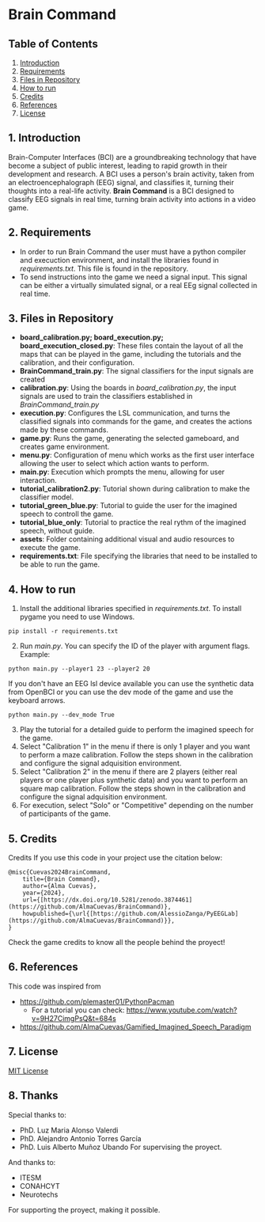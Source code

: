 # Brain Command
## Table of Contents
1. [Introduction](https://github.com/AlmaCuevas/BrainCommand/blob/main/README.md#1-introduction)
2. [Requirements](https://github.com/AlmaCuevas/BrainCommand#2-requirements)
3. [Files in Repository](https://github.com/AlmaCuevas/BrainCommand#3-files-in-repository)
4. [How to run](https://github.com/AlmaCuevas/BrainCommand#4-how-to-run)
5. [Credits](https://github.com/AlmaCuevas/BrainCommand#5-credits)
6. [References](https://github.com/AlmaCuevas/BrainCommand#6-references)
7. [License](https://github.com/AlmaCuevas/BrainCommand#7-license)
## 1. Introduction
Brain-Computer Interfaces (BCI) are a groundbreaking technology that have become a subject of public interest, leading to rapid growth in their development and research. A BCI uses a person's brain activity, taken from an electroencephalograph (EEG) signal, and classifies it, turning their thoughts into a real-life activity. **Brain Command** is a BCI designed to classify EEG signals in real time, turning brain activity into actions in a video game.
## 2. Requirements
* In order to run Brain Command the user must  have a python compiler and execuction environment, and install the libraries found in *requirements.txt*. This file is found in the repository. 
* To send instructions into the game we need a signal input. This signal can be either a virtually simulated signal, or a  real EEg signal collected in real time.
##  3. Files in Repository
* **board_calibration.py; board_execution.py; board_execution_closed.py**: These files contain the layout of all the maps that can be played in the game, including the tutorials and the calibration, and their configuration.
* **BrainCommand_train.py**: The signal classifiers for the input signals are created 
* **calibration.py**: Using the boards in *board_calibration.py*, the input signals are used to train the classifiers established in *BrainCommand_train.py* 
* **execution.py**: Configures the LSL communication, and turns the classified signals into commands for the game, and creates the actions made by these commands.
* **game.py**: Runs the game, generating the selected gameboard, and creates game environment.
* **menu.py**: Configuration of menu which works as the first user interface allowing the user to select which action wants to perform.
* **main.py**: Execution which prompts the menu, allowing for user interaction.
* **tutorial_calibration2.py**: Tutorial shown during calibration to make the classifier model.
* **tutorial_green_blue.py**: Tutorial to guide the user for the imagined speech to controll the game.
* **tutorial_blue_only**: Tutorial to practice the real rythm of the imagined speech, without guide.
* **assets**: Folder containing additional visual and audio resources to execute the game.
* **requirements.txt**: File specifying the libraries that need to be installed to be able to run the game.
## 4. How to run
1. Install the additional libraries specified in *requirements.txt*. To install pygame you need to use Windows.
```
pip install -r requirements.txt
```
2. Run *main.py*. You can specify the ID of the player with argument flags.
Example:
```
python main.py --player1 23 --player2 20
```
If you don't have an EEG lsl device available you can use the synthetic data from OpenBCI or you can use the dev mode of the game and use the keyboard arrows.
```
python main.py --dev_mode True
```
3. Play the tutorial for a detailed guide to perform the imagined speech for the game.
4. Select "Calibration 1" in the menu if there is only 1 player and you want to perform a maze calibration. Follow the steps shown in the calibration and configure the signal adquisition environment.
5. Select "Calibration 2" in the menu if there are 2 players (either real players or one player plus synthetic data) and you want to perform an square map calibration. Follow the steps shown in the calibration and configure the signal adquisition environment.
6. For execution, select "Solo" or "Competitive" depending on the number of participants of the game.
## 5. Credits
Credits
If you use this code in your project use the citation below:
```
@misc{Cuevas2024BrainCommand,
    title={Brain Command},
    author={Alma Cuevas},
    year={2024},
    url={[https://dx.doi.org/10.5281/zenodo.3874461](https://github.com/AlmaCuevas/BrainCommand)},
    howpublished={\url{[https://github.com/AlessioZanga/PyEEGLab](https://github.com/AlmaCuevas/BrainCommand)}},
}
```
Check the game credits to know all the people behind the proyect!

## 6. References
This code was inspired from
* https://github.com/plemaster01/PythonPacman
  * For a tutorial you can check: https://www.youtube.com/watch?v=9H27CimgPsQ&t=684s
* https://github.com/AlmaCuevas/Gamified_Imagined_Speech_Paradigm
## 7. License
[MIT License](https://github.com/AlmaCuevas/BrainCommand/blob/main/LICENSE)

## 8. Thanks
Special thanks to:
* PhD. Luz Maria Alonso Valerdi
* PhD. Alejandro Antonio Torres García
* PhD. Luis Alberto Muñoz Ubando
For supervising the proyect.

And thanks to:

* ITESM
* CONAHCYT
* Neurotechs

For supporting the proyect, making it possible.
